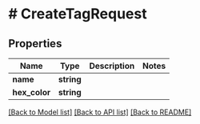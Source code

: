 # # CreateTagRequest

## Properties

Name | Type | Description | Notes
------------ | ------------- | ------------- | -------------
**name** | **string** |  |
**hex_color** | **string** |  |

[[Back to Model list]](../../README.md#models) [[Back to API list]](../../README.md#endpoints) [[Back to README]](../../README.md)
